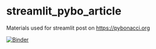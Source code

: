 # streamlit_pybo_article
Materials used for streamlit post on https://pybonacci.org

[![Binder](https://mybinder.org/badge_logo.svg)](https://mybinder.org/v2/gh/tiagogiraldo/streamlit_pybo_article/master?urlpath=proxy/8501/)
